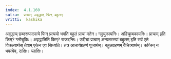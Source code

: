 ```yaml
---
index:  4.1.160
sutra:  प्राचाम् अवृद्धात् फिन् बहुलम्
vritti:  kashika 
---
```


अवृद्धाच् छब्दरूपादपत्ये फिन् प्रत्ययो भवति बहुलं प्राचां मतेन। ग्लुचुकायनिः। अहिचुम्बकायनिः। प्राचाम् इति किम्? ग्लौचुकिः। अवृद्धातिति किम्? राजदन्तिः। उदीचां प्राचाम् अन्यतरस्यां बहुलम् इति सर्व एते विकल्पार्थस् तेषाम् एकेन एव सिध्यति। तत्र आचार्यग्रहणं पूजार्थम्। बहुलग्रहणम् वैचित्र्यार्थम्। कव्चिन् न भवत्येव, दाक्षिः। प्लाक्षिः।

